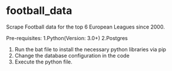 # football_data
Scrape Football data for the top 6 European Leagues since 2000.


Pre-requisites:
1.Python(Version: 3.0+)
2.Postgres

1. Run the bat file to install the necessary python libraries via pip
2. Change the database configuration in the code
3. Execute the python file.
